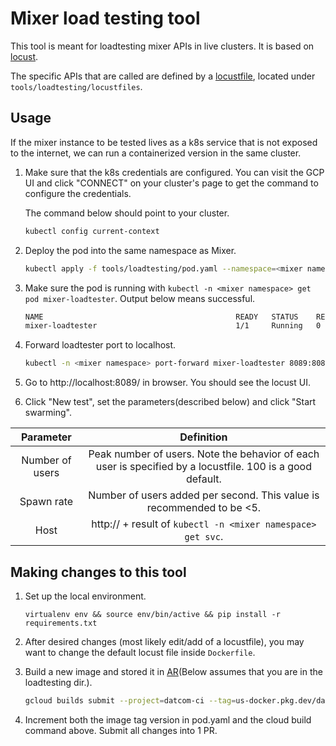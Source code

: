 # Mixer load testing tool

This tool is meant for loadtesting mixer APIs in live clusters. It is based on [locust](https://docs.locust.io/en/stable/).

The specific APIs that are called are defined by a [locustfile](https://docs.locust.io/en/stable/writing-a-locustfile.html), located under `tools/loadtesting/locustfiles`. 

## Usage

If the mixer instance to be tested lives as a k8s service that is not exposed to the internet, we can run a containerized version in the same cluster.

1.  Make sure that the k8s credentials are configured. You can visit the GCP UI and click "CONNECT" on your cluster's page to get the command to configure the credentials.

    The command below should point to your cluster.
    ```sh
    kubectl config current-context
    ```

2.  Deploy the pod into the same namespace as Mixer.

    ```sh
    kubectl apply -f tools/loadtesting/pod.yaml --namespace=<mixer namespace>
    ```

3.  Make sure the pod is running with `kubectl -n <mixer namespace> get pod mixer-loadtester`. Output below means successful.

    ```sh
    NAME                                           READY   STATUS    RESTARTS      AGE
    mixer-loadtester                               1/1     Running   0             0m
    ```

3.  Forward loadtester port to localhost.

    ```sh
    kubectl -n <mixer namespace> port-forward mixer-loadtester 8089:8089
    ```

4.  Go to http://localhost:8089/ in browser. You should see the locust UI.
5.  Click "New test", set the parameters(described below) and click "Start swarming".

| Parameter | Definition |
| :---: | :---: | 
| Number of users  | Peak number of users. Note the behavior of each user is specified by a locustfile. 100 is a good default. |
| Spawn rate  | Number of users added per second. This value is recommended to be <5. |
| Host  | http:// + result of `kubectl -n <mixer namespace> get svc`. | 

## Making changes to this tool

1.  Set up the local environment.

    `virtualenv env && source env/bin/active && pip install -r requirements.txt`

2.  After desired changes (most likely edit/add of a locustfile), you may want to change the default locust file inside `Dockerfile`.
3.  Build a new image and stored it in [AR](https://cloud.google.com/artifact-registry/docs)(Below assumes that you are in the loadtesting dir.).

    ```sh
    gcloud builds submit --project=datcom-ci --tag=us-docker.pkg.dev/datcom-ci/mixer/loadtester:v2
    ```
4.  Increment both the image tag version in pod.yaml and the cloud build command above. Submit all changes into 1 PR.